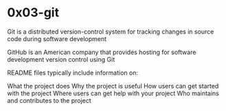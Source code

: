 # 0x03-git

Git is a distributed version-control system for tracking changes in source code during software development

GitHub is an American company that provides hosting for software development version control using Git

README files typically include information on:

What the project does
Why the project is useful
How users can get started with the project
Where users can get help with your project
Who maintains and contributes to the project